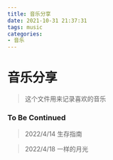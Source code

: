 ```yaml
---
title: 音乐分享
date: 2021-10-31 21:37:31
tags: music
categories:
- 音乐
---
```


# 音乐分享
> 这个文件用来记录喜欢的音乐

### To Be Continued

> 2022/4/14  生存指南

> 2022/4/18  一样的月光